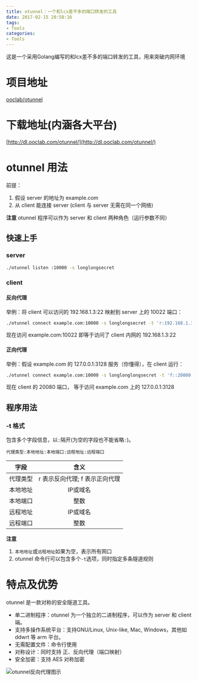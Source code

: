 ```yaml
---
title: otunnel：一个和lcx差不多的端口转发的工具
date: 2017-02-15 20:58:16
tags:
- Tools
categories:
- Tools
---
```

这是一个采用Golang编写的和lcx差不多的端口转发的工具，用来突破内网环境

# 项目地址
[ooclab/otunnel](https://github.com/ooclab/otunnel)
<!--more-->
# 下载地址(内涵各大平台)
[http://dl.ooclab.com/otunnel/](http://dl.ooclab.com/otunnel/)

# otunnel 用法
前提：
1. 假设 server 的地址为 example.com
2. 从 client 能连接 server (client 与 server 无需在同一个网络)

**注意**  otunnel 程序可以作为 server 和 client 两种角色（运行参数不同）

## 快速上手

### server
```bash
./otunnel listen :10000 -s longlongsecret
```

### client
#### 反向代理
举例：将 client 可以访问的 192.168.1.3:22 映射到 server 上的 10022 端口：
```bash
./otunnel connect example.com:10000 -s longlongsecret -t 'r:192.168.1.3:22::10022'
```
现在访问 example.com:10022 即等于访问了 client 内网的 192.168.1.3:22

#### 正向代理
举例：假设 example.com 的 127.0.0.1:3128 服务（你懂得），在 client 运行：
```bash
./otunnel connect example.com:10000 -s longlonglongsecret -t 'f::20080:127.0.0.1:3128'
```
现在 client 的 20080 端口， 等于访问 example.com 上的 127.0.0.1:3128

## 程序用法
### -t 格式
包含多个字段信息，以` : `隔开(为空的字段也不能省略` : `)。

```
代理类型:本地地址:本地端口:远程地址:远程端口
```

| 字段 | 含义 |
| ------------- |:-------------:|
| 代理类型 | r 表示反向代理; f 表示正向代理 |
| 本地地址 | IP或域名 |
| 本地端口 | 整数 |
| 远程地址 | IP或域名 |
| 远程端口 | 整数 |

**注意**
1. `本地地址`或`远程地址`如果为空，表示所有网口
2. otunnel 命令行可以包含多个`-t`选项，同时指定多条隧道规则

# 特点及优势
otunnel 是一款对称的安全隧道工具。

- 单二进制程序：otunnel 为一个独立的二进制程序，可以作为 server 和 client 端。
- 支持多操作系统平台：支持GNU/Linux, Unix-like, Mac, Windows，其他如 ddwrt 等 arm 平台。
- 无需配置文件：命令行使用
- 对称设计：同时支持 正、反向代理（端口映射）
-  安全加密：支持 AES 对称加密

![otunnel反向代理图示](https://ooo.0o0.ooo/2017/02/15/58a455a1b0a71.png)
